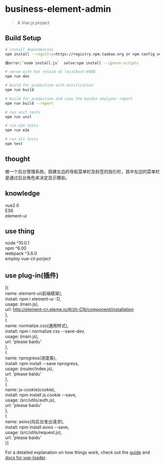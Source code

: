 # business-element-admin

> A Vue.js project

## Build Setup

``` bash
# install dependencies
npm install --registry=https://registry.npm.taobao.org or npm config set registry https://registry.npm.taobao.org then npm install

报error:`node install.js`  solve:npm install --ignore-scripts

# serve with hot reload at localhost:8080
npm run dev

# build for production with minification
npm run build

# build for production and view the bundle analyzer report
npm run build --report

# run unit tests
npm run unit

# run e2e tests
npm run e2e

# run all tests
npm test
```
## thought
做一个后台管理系统，搭建左边的导航菜单栏及标签的指引栏，其中左边的菜单栏是通过后台角色来决定显示哪些。

## knowledge
vue2.0<br/>
ES6<br/>
element-ui<br/>

## use thing
node ^10.0.1<br/>
npm ^6.00<br/>
webpack ^3.6.0<br/>
employ vue-cli porject

## use plug-in(插件)
[{<br/>
 name: element-ui(前端框架),<br/>
 install: npm i element-ui -D,<br/>
 usage: (main.js),<br/>
 url: http://element-cn.eleme.io/#/zh-CN/component/installation<br/>
},<br/>
{<br/>
 name: normalize.css(通用样式),<br/>
 install: npm i normalize.css --save-dev,<br/>
 usage: (main.js),<br/>
 url: 'please baidu'<br/>
},<br/>
{<br/>
 name: nprogress(进度条),<br/>
 install: npm install --save nprogress,<br/>
 usage: (router/index.js),<br/>
 url: 'please baidu'<br/>
},<br/>
{<br/>
 name: js-cookie(cookie),<br/>
 install: npm install js.cookie --save,<br/>
 usage: (src/utils/auth.js),<br/>
 url: 'please baidu'<br/>
},<br/>
{<br/>
 name: axios(向后台发出请求),<br/>
 install: npm install axios --save,<br/>
 usage: (src/utils/request.js),<br/>
 url: 'please baidu'<br/>
}]


For a detailed explanation on how things work, check out the [guide](http://vuejs-templates.github.io/webpack/) and [docs for vue-loader](http://vuejs.github.io/vue-loader).

